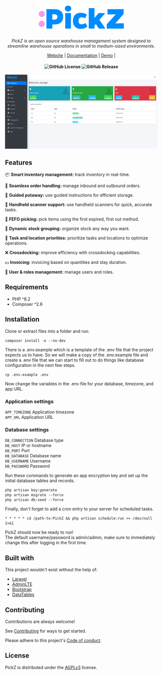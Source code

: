 <h1 align="center">
    <img src="./.github/assets/logo_small.png">
</h1>

<p align="center">
    <i>PickZ is an open source warehouse management system designed to streamline warehouse operations in small to medium-sized environments.</i>
</p>

<p align="center">
  <a href="https://www.pickz.org" target="_blank">Website</a> |
  <a href="https://docs.pickz.org" target="_blank">Documentation</a> |
  <a href="https://demo.pickz.org" target="_blank">Demo</a> |
</p>

<h4 align="center">
    <img alt="GitHub License" src="https://img.shields.io/github/license/PickZ-org/PickZ" />
    <img alt="GitHub Release" src="https://img.shields.io/github/v/release/PickZ-org/PickZ" />
</h4>

<p align="center">
<img src="./.github/assets/pickz_preview.jpg">
</p>

## Features

📦 **Smart inventory management:** track inventory in real-time.

📄 **Seamless order handling:** manage inbound and outbound orders.

🧭️ **Guided putaway:** use guided instructions for efficient storage.

📲 **Handheld scanner support:** use handheld scanners for quick, accurate tasks.

📅 **FEFO picking:** pick items using the first expired, first out method.

🧐 **Dynamic stock grouping:** organize stock any way you want.

🔖 **Task and location priorities:** prioritize tasks and locations to optimize operations.

❌ **Crossdocking:** improve efficiency with crossdocking capabilities.

💵 **Invoicing:** invoicing based on quantities and stay duration.

👥 **User & roles management:** manage users and roles.

## Requirements

* PHP ^8.2
* Composer ^2.6

## Installation

Clone or extract files into a folder and run:

```
composer install -o --no-dev
```

There is a .env.example which is a template of the .env file that the project expects us to have.
So we will make a copy of the .env.example file and create a .env file that we can start to fill out to do things like
database configuration in the next few steps.

```
cp .env.example .env
```

Now change the variables in the .env file for your database, timezone, and app URL.

### Application settings

`APP_TIMEZONE` Application timezone \
`APP_URL` Application URL

### Database settings

`DB_CONNECTION` Database type \
`DB_HOST` IP or hostname \
`DB_PORT` Port \
`DB_DATABASE` Database name \
`DB_USERNAME` Username \
`DB_PASSWORD` Password

Run these commands to generate an app encryption key and set up the initial database tables and records.

```
php artisan key:generate
php artisan migrate --force
php artisan db:seed --force
```

Finally, don't forget to add a cron entry to your server for scheduled tasks.

```
* * * * * cd /path-to-PickZ && php artisan schedule:run >> /dev/null 2>&1
```

PickZ should now be ready to run!\
The default username/password is admin/admin, make sure to immediately change this after logging in the first time.

## Built with

This project wouldn't exist without the help of:

* [Laravel](https://laravel.com/)
* [AdminLTE](https://adminlte.io/)
* [Bootstrap](https://getbootstrap.com/)
* [DataTables](https://datatables.net/)

## Contributing

Contributions are always welcome!

See [Contributing](CONTRIBUTING.md) for ways to get started.

Please adhere to this project's [Code of conduct](CODE_OF_CONDUCT.md).

## License

PickZ is distributed under the [AGPLv3](https://www.gnu.org/licenses/agpl-3.0.en.html) license.

